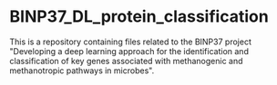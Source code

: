 # BINP37_DL_protein_classification
This is a repository containing files related to the BINP37 project "Developing a deep learning approach for the identification and classification of key genes associated with methanogenic and methanotropic pathways in microbes".
